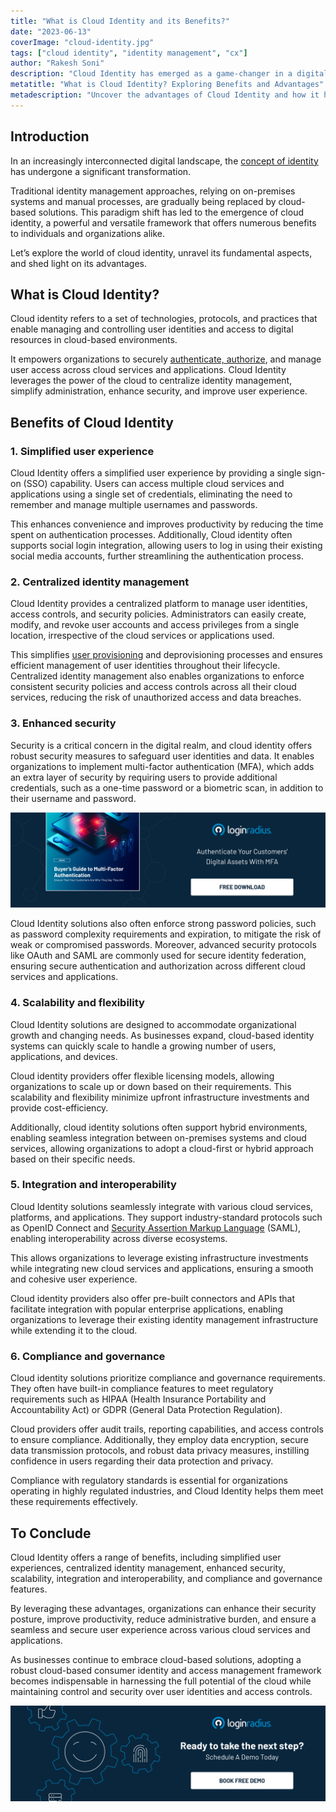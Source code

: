 ```yaml
---
title: "What is Cloud Identity and its Benefits?"
date: "2023-06-13"
coverImage: "cloud-identity.jpg"
tags: ["cloud identity", "identity management", "cx"]
author: "Rakesh Soni" 
description: "Cloud Identity has emerged as a game-changer in a digitally connected world. Learn how cloud identity simplifies user experiences, enhances security, and enables seamless integration with cloud services. Discover the advantages of centralized identity management and built-in compliance features for organizations of all sizes."
metatitle: "What is Cloud Identity? Exploring Benefits and Advantages"
metadescription: "Uncover the advantages of Cloud Identity and how it helps streamline the user experience and scalability without compromising security."
---
```

## Introduction

In an increasingly interconnected digital landscape, the [concept of identity](https://www.loginradius.com/blog/identity/what-is-iam/) has undergone a significant transformation. 

Traditional identity management approaches, relying on on-premises systems and manual processes, are gradually being replaced by cloud-based solutions. This paradigm shift has led to the emergence of cloud identity, a powerful and versatile framework that offers numerous benefits to individuals and organizations alike. 

Let’s explore the world of cloud identity, unravel its fundamental aspects, and shed light on its advantages.

## What is Cloud Identity? 

Cloud identity refers to a set of technologies, protocols, and practices that enable managing and controlling user identities and access to digital resources in cloud-based environments. 

It empowers organizations to securely [authenticate, authorize](https://www.loginradius.com/blog/identity/authentication-vs-authorization-infographic/), and manage user access across cloud services and applications. Cloud Identity leverages the power of the cloud to centralize identity management, simplify administration, enhance security, and improve user experience.

## Benefits of Cloud Identity

### 1. Simplified user experience

Cloud Identity offers a simplified user experience by providing a single sign-on (SSO) capability. Users can access multiple cloud services and applications using a single set of credentials, eliminating the need to remember and manage multiple usernames and passwords. 

This enhances convenience and improves productivity by reducing the time spent on authentication processes. Additionally, Cloud identity often supports social login integration, allowing users to log in using their existing social media accounts, further streamlining the authentication process.

### 2. Centralized identity management

Cloud Identity provides a centralized platform to manage user identities, access controls, and security policies. Administrators can easily create, modify, and revoke user accounts and access privileges from a single location, irrespective of the cloud services or applications used. 

This simplifies [user provisioning](https://www.loginradius.com/blog/identity/user-provisioning-mistakes/) and deprovisioning processes and ensures efficient management of user identities throughout their lifecycle. Centralized identity management also enables organizations to enforce consistent security policies and access controls across all their cloud services, reducing the risk of unauthorized access and data breaches.

### 3. Enhanced security

Security is a critical concern in the digital realm, and cloud identity offers robust security measures to safeguard user identities and data. It enables organizations to implement multi-factor authentication (MFA), which adds an extra layer of security by requiring users to provide additional credentials, such as a one-time password or a biometric scan, in addition to their username and password.

[![EB-BG-to-MFA](EB-BG-to-MFA.png)](https://www.loginradius.com/resource/ebook/buyers-guide-to-multi-factor-authentication/)

Cloud Identity solutions also often enforce strong password policies, such as password complexity requirements and expiration, to mitigate the risk of weak or compromised passwords. Moreover, advanced security protocols like OAuth and SAML are commonly used for secure identity federation, ensuring secure authentication and authorization across different cloud services and applications.

### 4. Scalability and flexibility

Cloud Identity solutions are designed to accommodate organizational growth and changing needs. As businesses expand, cloud-based identity systems can quickly scale to handle a growing number of users, applications, and devices. 

Cloud identity providers offer flexible licensing models, allowing organizations to scale up or down based on their requirements. This scalability and flexibility minimize upfront infrastructure investments and provide cost-efficiency.

Additionally, cloud identity solutions often support hybrid environments, enabling seamless integration between on-premises systems and cloud services, allowing organizations to adopt a cloud-first or hybrid approach based on their specific needs.

### 5. Integration and interoperability

Cloud Identity solutions seamlessly integrate with various cloud services, platforms, and applications. They support industry-standard protocols such as OpenID Connect and [Security Assertion Markup Language](https://www.loginradius.com/blog/identity/saml-sso/) (SAML), enabling interoperability across diverse ecosystems. 

This allows organizations to leverage existing infrastructure investments while integrating new cloud services and applications, ensuring a smooth and cohesive user experience. 

Cloud identity providers also offer pre-built connectors and APIs that facilitate integration with popular enterprise applications, enabling organizations to leverage their existing identity management infrastructure while extending it to the cloud.

### 6. Compliance and governance

Cloud identity solutions prioritize compliance and governance requirements. They often have built-in compliance features to meet regulatory requirements such as HIPAA (Health Insurance Portability and Accountability Act) or GDPR (General Data Protection Regulation). 

Cloud providers offer audit trails, reporting capabilities, and access controls to ensure compliance. Additionally, they employ data encryption, secure data transmission protocols, and robust data privacy measures, instilling confidence in users regarding their data protection and privacy. 

Compliance with regulatory standards is essential for organizations operating in highly regulated industries, and Cloud Identity helps them meet these requirements effectively.

## To Conclude

Cloud Identity offers a range of benefits, including simplified user experiences, centralized identity management, enhanced security, scalability, integration and interoperability, and compliance and governance features. 

By leveraging these advantages, organizations can enhance their security posture, improve productivity, reduce administrative burden, and ensure a seamless and secure user experience across various cloud services and applications. 

As businesses continue to embrace cloud-based solutions, adopting a robust cloud-based consumer identity and access management framework becomes indispensable in harnessing the full potential of the cloud while maintaining control and security over user identities and access controls. 
 
[![book-a-demo-loginradius](../../assets/book-a-demo-loginradius.png)](https://www.loginradius.com/book-a-demo/)
